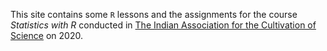 This site contains some `R` lessons and the assignments for the course *Statistics with R* conducted in [The Indian Association for the Cultivation of Science]('http://iacs.res.in/index.html') on 2020.
